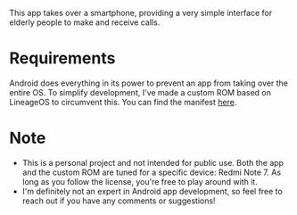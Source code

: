 This app takes over a smartphone, providing a very simple interface for elderly people to make and
receive calls.

# Requirements
Android does everything in its power to prevent an app from taking over the entire OS. To simplify
development, I've made a custom ROM based on LineageOS to circumvent this. You can find the manifest
[here](https://github.com/cijaaimee/android).

# Note
* This is a personal project and not intended for public use. Both the app and the custom ROM are
tuned for a specific device: Redmi Note 7. As long as you follow the license, you're free to
play around with it. 
* I'm definitely not an expert in Android app development, so feel free to reach out if you have
any comments or suggestions!